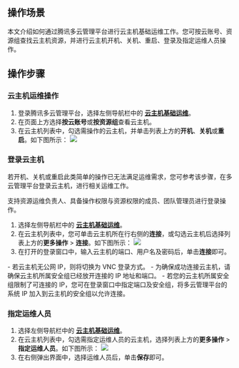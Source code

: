 ## 操作场景
本文介绍如何通过腾讯多云管理平台进行云主机基础运维工作。您可按云账号、资源组查找云主机资源，并进行云主机开机、关机、重启、登录及指定运维人员操作。


## 操作步骤


### 云主机运维操作
1. 登录腾讯多云管理平台，选择左侧导航栏中的 **[云主机基础运维](https://cmp.tencent.cn/resource)**。
2. 在页面上方选择**按云账号**或**按资源组**查看云主机。
3. 在云主机列表中，勾选需操作的云主机，并单击列表上方的**开机**、**关机**或**重启**。如下图所示：
![](https://qcloudimg.tencent-cloud.cn/raw/5925ebd2ad3fe6b4570fdfb3e6c3284f.png)


### 登录云主机
若开机、关机或重启此类简单的操作已无法满足运维需求，您可参考该步骤，在多云管理平台登录云主机，进行相关运维工作。

<dx-alert infotype="notice" title="">
支持资源运维负责人、具备操作权限与资源权限的成员、团队管理员进行登录操作。
</dx-alert>

1. 选择左侧导航栏中的 **[云主机基础运维](https://cmp.tencent.cn/resource)**。
2. 在云主机列表中，您可单击云主机所在行右侧的**连接**，或勾选云主机后选择列表上方的**更多操作** > **连接**。如下图所示：
![](https://qcloudimg.tencent-cloud.cn/raw/8f18e49ad1f1694bf03fc45802cc47fd.png)
3. 在打开的登录窗口中，输入云主机的端口、用户名及密码后，单击**连接**即可。
<dx-alert infotype="explain" title="">
- 若云主机无公网 IP，则将切换为 VNC 登录方式。
- 为确保成功连接云主机，请确保云主机所属安全组已经放开连接的 IP 地址和端口。
- 若您的云主机所属安全组限制了可连接的 IP，您可在登录窗口中指定端口及安全组，将多云管理平台的系统 IP 加入到云主机的安全组以允许连接。
</dx-alert>



### 指定运维人员
1. 选择左侧导航栏中的 **[云主机基础运维](https://cmp.tencent.cn/resource)**。
2. 在云主机列表中，勾选需指定运维人员的云主机，选择列表上方的**更多操作** > **指定运维人员**。如下图所示：
![](https://qcloudimg.tencent-cloud.cn/raw/8201e1325ef4359596757ce3c398bc8d.png)
3. 在右侧弹出界面中，选择运维人员后，单击**保存**即可。
